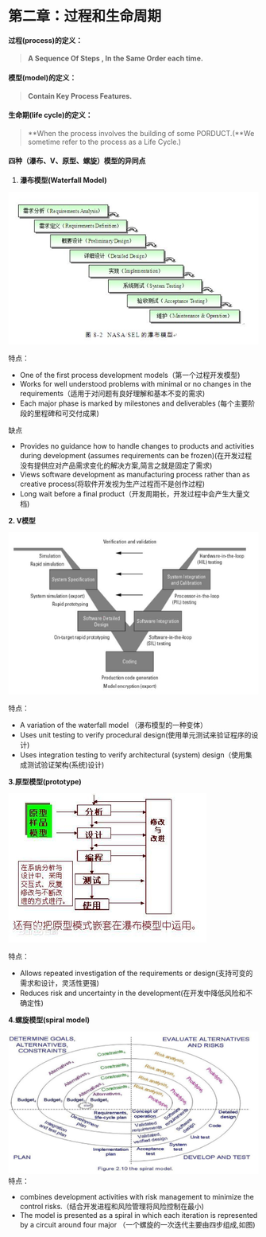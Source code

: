 # 第二章：过程和生命周期

#### **过程\(process\)的定义：**

> **A   Sequence Of  Steps , In the Same Order each time.**

#### **模型\(model\)的定义：**

> **Contain Key Process Features.**

#### **生命期\(life cycle\)的定义：**

> **When the process involves the building of some PORDUCT.\(**We sometime refer to the process as a Life Cycle.\)

#### **四种（瀑布、V、原型、螺旋）模型的异同点**

1. **瀑布模型\(Waterfall Model\)**

![image](https://github.com/tgpcai/XDU_Software_Engineering_Review/blob/master/notes/assets/timg.jpeg)

特点：

* One of the first process development models（第一个过程开发模型\)
* Works for well understood problems with minimal or no changes in the requirements（适用于对问题有良好理解和基本不变的需求\)
* Each major phase is marked by milestones and deliverables \(每个主要阶段的里程碑和可交付成果\)

缺点

* Provides no guidance how to handle changes to products and activities during development \(assumes requirements can be frozen\)\(在开发过程没有提供应对产品需求变化的解决方案,简言之就是固定了需求\)
* Views software development as manufacturing process rather than as creative process\(将软件开发视为生产过程而不是创作过程\)
* Long wait before a final product（开发周期长，开发过程中会产生大量文档\)

**2. V模型**

![image](https://github.com/tgpcai/XDU_Software_Engineering_Review/blob/master/notes/assets/timg-1.jpeg)

特点：

* A variation of the waterfall model    （瀑布模型的一种变体）
* Uses unit testing to verify procedural design\(使用单元测试来验证程序的设计\)
* Uses integration testing to verify architectural \(system\) design（使用集成测试验证架构\(系统\)设计\)

**3.原型模型\(prototype\)**

![image](https://github.com/tgpcai/XDU_Software_Engineering_Review/blob/master/notes/assets/a8014c086e061d95fcce281b7bf40ad162d9ca0d.jpg)

特点：

* Allows repeated investigation of the requirements
   or design\(支持可变的需求和设计，灵活性更强\)
* Reduces risk and uncertainty in the development\(在开发中降低风险和不确定性\)

**4.螺旋模型\(spiral model\)**

![image](https://github.com/tgpcai/XDU_Software_Engineering_Review/blob/master/notes/assets/sp.png)特点：

* combines development activities with risk management to minimize the control risks.（结合开发进程和风险管理将风险控制在最小\)
* The model is presented as a spiral in which each iteration is represented by a circuit around four major （一个螺旋的一次迭代主要由四步组成,如图\)



